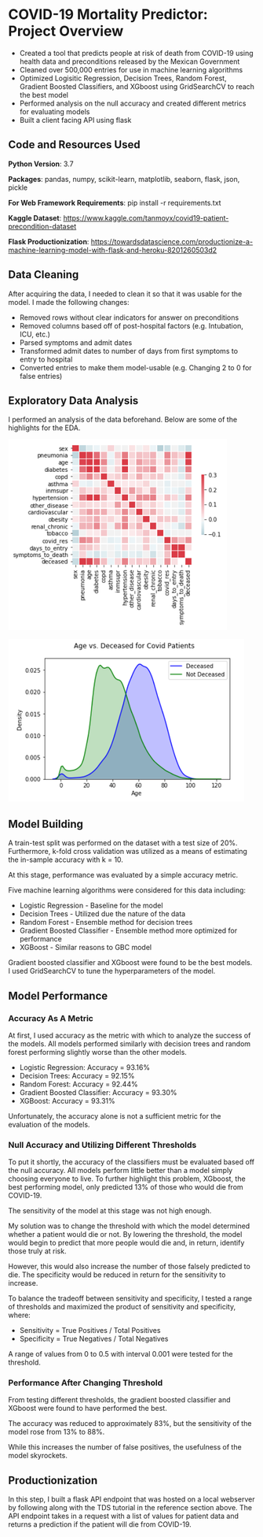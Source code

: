 # COVID-19 Mortality Predictor: Project Overview

* Created a tool that predicts people at risk of death from COVID-19 using health data and preconditions released by the Mexican Government
* Cleaned over 500,000 entries for use in machine learning algorithms
* Optimized Logisitic Regression, Decision Trees, Random Forest, Gradient Boosted Classifiers, and XGboost using GridSearchCV to reach the best model
* Performed analysis on the null accuracy and created different metrics for evaluating models
* Built a client facing API using flask

## Code and Resources Used
<strong>Python Version</strong>: 3.7

<strong>Packages</strong>: pandas, numpy, scikit-learn, matplotlib, seaborn, flask, json, pickle

<strong>For Web Framework Requirements</strong>: pip install -r requirements.txt

<strong>Kaggle Dataset</strong>: https://www.kaggle.com/tanmoyx/covid19-patient-precondition-dataset

<strong>Flask Productionization</strong>: https://towardsdatascience.com/productionize-a-machine-learning-model-with-flask-and-heroku-8201260503d2

## Data Cleaning

After acquiring the data, I needed to clean it so that it was usable for the model. I made the following changes:

* Removed rows without clear indicators for answer on preconditions
* Removed columns based off of post-hospital factors (e.g. Intubation, ICU, etc.)
* Parsed symptoms and admit dates
* Transformed admit dates to number of days from first symptoms to entry to hospital
* Converted entries to make them model-usable (e.g. Changing 2 to 0 for false entries)

## Exploratory Data Analysis

I performed an analysis of the data beforehand. Below are some of the highlights for the EDA. 

![Correlation](EDA%20Images/Correlation.png)

![Age_Deceased_Density](EDA%20Images/Age_Deceased_Density.png)


## Model Building

A train-test split was performed on the dataset with a test size of 20%. Furthermore, k-fold cross validation was utilized as a means of estimating the in-sample accuracy with k = 10. 

At this stage, performance was evaluated by a simple accuracy metric.

Five machine learning algorithms were considered for this data including:

* Logistic Regression - Baseline for the model
* Decision Trees - Utilized due the nature of the data
* Random Forest - Ensemble method for decision trees
* Gradient Boosted Classifier - Ensemble method more optimized for performance
* XGBoost - Similar reasons to GBC model

Gradient boosted classifier and XGboost were found to be the best models. I used GridSearchCV to tune the hyperparameters of the model.

## Model Performance

### Accuracy As A Metric

At first, I used accuracy as the metric with which to analyze the success of the models. All models performed similarly with decision trees and random forest performing slightly worse than the other models. 

* Logistic Regression: Accuracy = 93.16%
* Decision Trees: Accuracy = 92.15%
* Random Forest: Accuracy = 92.44%
* Gradient Boosted Classifier: Accuracy = 93.30%
* XGBoost: Accuracy = 93.31%

Unfortunately, the accuracy alone is not a sufficient metric for the evaluation of the models.


### Null Accuracy and Utilizing Different Thresholds

To put it shortly, the accuracy of the classifiers must be evaluated based off the null accuracy. All models perform little better than a model simply choosing everyone to live. To further highlight this problem, XGboost, the best performing model, only predicted 13% of those who would die from COVID-19. 

The sensitivity of the model at this stage was not high enough.

My solution was to change the threshold with which the model determined whether a patient would die or not. By lowering the threshold, the model would begin to predict that more people would die and, in return, identify those truly at risk.

However, this would also increase the number of those falsely predicted to die. The specificity would be reduced in return for the sensitivity to increase.

To balance the tradeoff between sensitivity and specificity, I tested a range of thresholds and maximized the product of sensitivity and specificity, where:

* Sensitivity = True Positives / Total Positives
* Specificity = True Negatives / Total Negatives

A range of values from 0 to 0.5 with interval 0.001 were tested for the threshold.

### Performance After Changing Threshold

From testing different thresholds, the gradient boosted classifier and XGboost were found to have performed the best.

The accuracy was reduced to approximately 83%, but the sensitivity of the model rose from 13% to 88%.

While this increases the number of false positives, the usefulness of the model skyrockets.

## Productionization

In this step, I built a flask API endpoint that was hosted on a local webserver by following along with the TDS tutorial in the reference section above. The API endpoint takes in a request with a list of values for patient data and returns a prediction if the patient will die from COVID-19.
